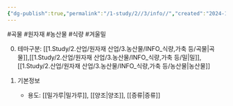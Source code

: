 ```yaml
---
{"dg-publish":true,"permalink":"/1-study/2//3/info//","created":"2024-11-20T21:02:28.902+09:00","updated":"2025-06-26T13:23:35.498+09:00"}
---
```


#곡물 #원자재 #농산물 #식량  #겨울밀

0. 테마구분: [[1.Study/2.산업/원자재 산업/3.농산물/INFO_식량,가축 등/곡물\|곡물]],[[1.Study/2.산업/원자재 산업/3.농산물/INFO_식량,가축 등/밀\|밀]],[[1.Study/2.산업/원자재 산업/3.농산물/INFO_식량,가축 등/농산물\|농산물]]


1. 기본정보
	- 용도: [[밀가루\|밀가루]], [[양조\|양조]], [[증류\|증류]]